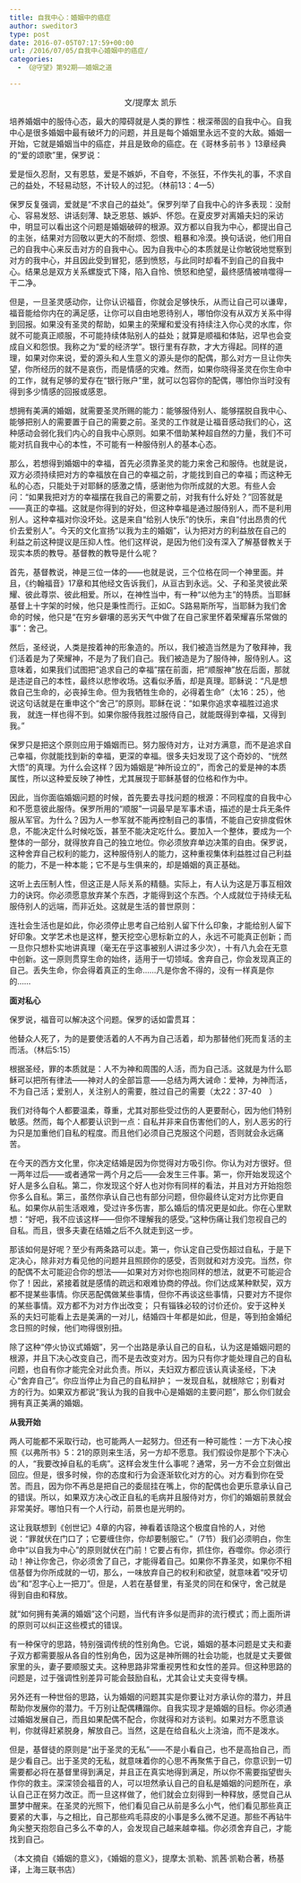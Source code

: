 ```yaml
---
title: 自我中心：婚姻中的癌症
author: sweditor3
type: post
date: 2016-07-05T07:17:59+00:00
url: /2016/07/05/自我中心婚姻中的癌症/
categories:
  - 《@守望》第92期——婚姻之道

---
```

<p style="text-align: center;">
  文/提摩太 凯乐<!--more-->
</p>

培养婚姻中的服侍心态，最大的障碍就是人类的罪性：根深蒂固的自我中心。自我中心是很多婚姻中最有破坏力的问题，并且是每个婚姻里永远不变的大敌。婚姻一开始，它就是婚姻当中的癌症，并且是致命的癌症。在《哥林多前书 》13章经典的“爱的颂歌”里，保罗说：

爱是恒久忍耐，又有恩慈，爱是不嫉妒，不自夸，不张狂，不作失礼的事，不求自己的益处，不轻易动怒，不计较人的过犯。（林前13：4—5）

保罗反复强调，爱就是“不求自己的益处”。保罗列举了自我中心的许多表现：没耐心、容易发怒、讲话刻薄、缺乏恩慈、嫉妒、怀怨。在夏皮罗对离婚夫妇的采访中，明显可以看出这个问题是婚姻破碎的根源。双方都以自我为中心，都提出自己的主张，结果对方回敬以更大的不耐烦、怨恨、粗暴和冷漠。换句话说，他们用自己的自我中心来反击对方的自我中心。因为自我中心的本质就是让你敏锐地觉察到对方的我中心，并且因此受到冒犯，感到愤怒，与此同时却看不到自己的自我中心。结果总是双方关系螺旋式下降，陷入自怜、愤怒和绝望，最终感情被啃噬得一干二净。

但是，一旦圣灵感动你，让你认识福音，你就会足够快乐，从而让自己可以谦卑，福音能给你内在的满足感，让你可以自由地恩待别人，哪怕你没有从双方关系中得到回报。如果没有圣灵的帮助，如果主的荣耀和爱没有持续注入你心灵的水库，你就不可能真正顺服，不可能持续体贴别人的益处；就算是顺福和体贴，迟早也会变成自义和怨恨。我称之为“爱的经济学”。银行里有存款，才大方得起。同样的道理，如果对你来说，爱的源头和人生意义的源头是你的配偶，那么对方一旦让你失望，你所经历的就不是哀伤，而是情感的灾难。然而，如果你晓得圣灵在你生命中的工作，就有足够的爱存在“银行账户”里，就可以包容你的配偶，哪怕你当时没有得到多少情感的回报或感恩。

想拥有美满的婚姻，就需要圣灵所赐的能力：能够服侍别人、能够摆脱自我中心、能够把别人的需要置于自己的需要之前。圣灵的工作就是让福音感动我们的心，这种感动会弱化我们内心的自我中心原则。如果不借助某种超自然的力量，我们不可能对抗自我中心的本性，不可能有一种服侍别人的基本心态。

那么，若想得到婚姻中的幸福，首先必须靠圣灵的能力来舍己和服侍。也就是说，双方必须持续把对方的幸福放在自己的幸福之前，才能找到自己的幸福；而这种无私的心态，只能处于对耶稣的感激之情，感谢他为你所成就的大恩。有些人会问：“如果我把对方的幸福摆在我自己的需要之前，对我有什么好处？”回答就是——真正的幸福。这就是你得到的好处，但这种幸福是通过服侍别人，而不是利用别人。这种幸福对你没坏处。这是来自“给别人快乐”的快乐，来自“付出昂贵的代价去爱别人”。今天的文化宣扬“以我为主的婚姻”，认为把对方的利益放在自己的利益之前这种提议是压抑人性。他们这样说，是因为他们没有深入了解基督教关于现实本质的教导。基督教的教导是什么呢？

首先，基督教说，神是三位一体的——也就是说，三个位格在同一个神里面。并且，《约翰福音》17章和其他经文告诉我们，从亘古到永远。父、子和圣灵彼此荣耀、彼此尊崇、彼此相爱。所以，在神性当中，有一种“以他为主”的特质。当耶稣基督上十字架的时候，他只是秉性而行。正如C。S路易斯所写，当耶稣为我们舍命的时候，他只是“在穷乡僻壤的恶劣天气中做了在自己家里怀着荣耀喜乐常做的事”：舍己。

然后，圣经说，人类是按着神的形象造的。所以，我们被造当然是为了敬拜神，我们活着是为了荣耀神，不是为了我们自己。我们被造是为了服侍神，服侍别人。这意味着，如果我们试图把“追求自己的幸福”摆在前面，把“顺服神”放在后面，那就是违逆自己的本性，最终以悲惨收场。这看似矛盾，却是真理。耶稣说：“凡是想救自己生命的，必丧掉生命。但为我牺牲生命的，必得着生命”（太16：25），他说这句话就是在重申这个“舍己”的原则。耶稣在说：“如果你追求幸福胜过追求我， 就连一样也得不到。如果你服侍我胜过服侍自己，就能既得到幸福，又得到我。”

保罗只是把这个原则应用于婚姻而已。努力服侍对方，让对方满意，而不是追求自己幸福，你就能找到新的幸福，更深的幸福。很多夫妇发现了这个奇妙的、“恍然大悟”的真理。为什么会这样？因为婚姻是“神所设立的”，而舍己的爱是神的本质属性，所以这种爱反映了神性，尤其展现于耶稣基督的位格和作为中。

因此，当你面临婚姻问题的时候，首先要去寻找问题的根源：不同程度的自我中心和不愿意彼此服侍。保罗所用的“顺服”一词最早是军事术语，描述的是士兵无条件服从军官。为什么？因为人一参军就不能再控制自己的事情，不能自己安排度假休息，不能决定什么时候吃饭，甚至不能决定吃什么。要加入一个整体，要成为一个整体的一部分，就得放弃自己的独立地位。你必须放弃单边决策的自由。保罗说，这种舍弃自己权利的能力，这种服侍别人的能力，这种重视集体利益胜过自己利益的能力，不是一种本能；它不是与生俱来的，却是婚姻的真正基础。

这听上去压制人性，但这正是人际关系的精髓。实际上，有人认为这是万事互相效力的诀窍。你必须愿意放弃某个东西，才能得到这个东西。个人成就位于持续无私服侍别人的远端，而非近处。这就是生活的普世原则：

连社会生活也是如此，你必须停止思考自己给别人留下什么印象，才能给别人留下好印象。文学艺术也是这样，整天挖空心思标新立的人，永远不可能真正创新；而一旦你只想朴实地讲真理（毫无在乎这事被别人讲过多少次），十有八九会在无意中创新。这一原则贯穿生命的始终，适用于一切领域。舍弃自己，你会发现真正的自己。丢失生命，你会得着真正的生命……凡是你舍不得的，没有一样真是你的……

**面对私心**

保罗说，福音可以解决这个问题。保罗的话如雷贯耳：

他替众人死了，为的是要使活着的人不再为自己活着，却为那替他们死而复活的主而活。（林后5:15）

根据圣经，罪的本质就是：人不为神和周围的人活，而为自己活。这就是为什么耶稣可以把所有律法——神对人的全部旨意——总结为两大诫命：爱神，为神而活，不为自己活；爱别人，关注别人的需要，胜过自己的需要（太22：37-40　）

我们对待每个人都要温柔，尊重，尤其对那些受过伤的人更要耐心，因为他们特别敏感。然而，每个人都要认识到一点：自私并非来自伤害他们的人，别人恶劣的行为只是加重他们自私的程度。而且他们必须自己克服这个问题，否则就会永远痛苦。

在今天的西方文化里，你决定结婚是因为你觉得对方吸引你。你认为对方很好。但一两年过后——或者通常一两个月之后——会发生三件事。第一，你开始发现这个好人是多么自私。第二，你发现这个好人也对你有同样的看法，并且对方开始抱怨你多么自私。第三，虽然你承认自己也有部分问题，但你最终认定对方比你更自私。如果你从前生活艰难，受过许多伤害，那么婚后的情况更是如此。你在心里默想：“好吧，我不应该这样——但你不理解我的感受。”这种伤痛让我们忽视自己的自私。而且，很多夫妻在结婚之后不久就走到这一步。

那该如何是好呢？至少有两条路可以走。第一，你认定自己受伤超过自私，于是下定决心，除非对方看见他的问题并且照顾你的感受，否则就和对方没完。当然，你的配偶不太可能迎合你的想法——如果对方对你也抱同样的想法，就更不可能迎合你了！因此，紧接着就是感情的疏远和艰难协商的停战。你们达成某种默契，双方都不提某些事情。你厌恶配偶做某些事情，但你不再谈这些事情，只要对方不提你的某些事情。双方都不为对方作出改变； 只有锱铢必较的讨价还价。安于这种关系的夫妇可能看上去是美满的一对儿，结婚四十年都是如此，但是，等到拍金婚纪念日照的时候，他们吻得很别扭。

除了这种“停火协议式婚姻”，另一个出路是承认自己的自私，认为这是婚姻问题的根源，并且下决心改变自己，而不是去改变对方。因为只有你才能处理自己的自私问题，也自有你才能完全对此负责。所以，夫妇双方都应该认真读圣经，下决心“舍弃自己”。你应当停止为自己的自私辩护； 一发现自私，就根除它；别看对方的行为。如果双方都说“我认为我的自我中心是婚姻的主要问题”，那么你们就会拥有真正美满的婚姻。

**从我开始**

两人可能都不采取行动，也可能两人一起努力。但还有一种可能性：一方下决心按照《以弗所书》5：21的原则来生活，另一方却不愿意。我们假设你是那个下决心的人，“我要改掉自私的毛病”。这样会发生什么事呢？通常，另一方不会立刻做出回应。但是，很多时候，你的态度和行为会逐渐软化对方的心。对方看到你在受苦。而且，因为你不再总是把自己的委屈挂在嘴上，你的配偶也会更乐意承认自己的错误。所以，如果双方决心改正自私的毛病并且服侍对方，你们的婚姻前景就会非常美好。哪怕只有一个人行动，前景也是光明的。

这让我联想到《创世记》4章的内容，神看着该隐这个极度自怜的人，对他说：“罪就伏在门口了；它要缠住你，你却要制服它。”（7节）我们必须明白，你生命中“以自我为中心”的原则就伏在门前！它要占有你，抓住你，吞噬你。你必须行动！神让你舍己，你必须舍了自己，才能得着自己。如果你不靠圣灵，如果你不相信基督为你所成就的一切，那么，一味放弃自己的权利和欲望，就意味着“咬牙切齿”和“忍字心上一把刀”。但是，人若在基督里，有圣灵的同在和保守，舍己就是得到自由和释放。

就“如何拥有美满的婚姻”这个问题，当代有许多似是而非的流行模式；而上面所讲的原则可以纠正这些模式的错误。

有一种保守的思路，特别强调传统的性别角色。它说，婚姻的基本问题是丈夫和妻子双方都需要服从各自的性别角色，因为这是神所赐的社会功能，也就是丈夫要做家里的头，妻子要顺服丈夫。这种思路非常重视男性和女性的差异。但这种思路的问题是，过于强调性别差异可能会鼓励自私，尤其会让丈夫变得专横。

另外还有一种世俗的思路，认为婚姻的问题其实是你要让对方承认你的潜力，并且帮助你发展你的潜力。千万别让配偶糟蹋你。自我实现才是婚姻的目标。你必须通过婚姻发展自己，而且如果配偶不配合，你就得和对方谈判。如果对方不愿意谈判，你就得赶紧脱身，解放自己。当然，这是在给自私火上浇油，而不是泼水。

但是，基督徒的原则是“出于圣灵的无私”——不是小看自己，也不是高抬自己，而是少看自己。出于圣灵的无私，就意味着你的心思不再聚焦于自己，你意识到一切需要都必将在基督里得到满足，并且正在真实地得到满足，所以你不需要指望辔头作你的救主。深深领会福音的人，可以坦然承认自己的自私是婚姻的问题所在，承认自己正在努力改正。而一旦这样做了，他们就会立刻得到一种释放，感觉自己从噩梦中醒来。在圣灵的光照下，他们看见自己从前是多么小气，他们看见那些真正要紧的大事，与之相比，自己那些鸡毛蒜皮的小事是多么微不足道。那些不再钻牛角尖整天抱怨自己多么不幸的人，会发现自己越来越幸福。你必须舍弃自己，才能找到自己。

（本文摘自《婚姻的意义》，《婚姻的意义》，提摩太·凯勒、凯茜·凯勒合著，杨基译，上海三联书店）